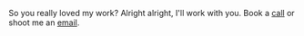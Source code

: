 So you really loved my work? Alright alright, I'll work with you. Book a [call](https://cal.com/sammaji/introductory-call) or shoot me an [email](mailto:samyabratamaji334@gmail.com).
